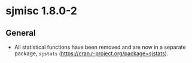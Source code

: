 # sjmisc 1.8.0-2

## General

* All statistical functions have been removed and are now in a separate package, `sjstats` (https://cran.r-project.org/package=sjstats).
